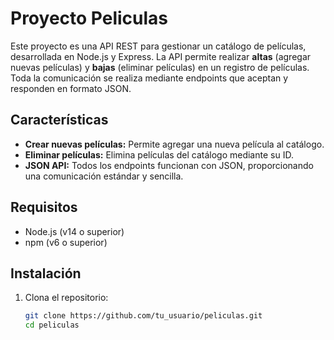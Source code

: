# Proyecto Peliculas

Este proyecto es una API REST para gestionar un catálogo de películas, desarrollada en Node.js y Express. 
La API permite realizar **altas** (agregar nuevas películas) y **bajas** (eliminar películas) en un registro de películas. 
Toda la comunicación se realiza mediante endpoints que aceptan y responden en formato JSON.

## Características

- **Crear nuevas películas:** Permite agregar una nueva película al catálogo.
- **Eliminar películas:** Elimina películas del catálogo mediante su ID.
- **JSON API:** Todos los endpoints funcionan con JSON, proporcionando una comunicación estándar y sencilla.

## Requisitos

- Node.js (v14 o superior)
- npm (v6 o superior)

## Instalación

1. Clona el repositorio:
   ```bash
   git clone https://github.com/tu_usuario/peliculas.git
   cd peliculas
